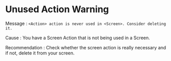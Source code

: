 # Unused Action Warning

Message : `<Action> action is never used in <Screen>. Consider deleting it.`

Cause : You have a Screen Action that is not being used in a Screen.

Recommendation : Check whether the screen action is really necessary and if not, delete it from your screen.


